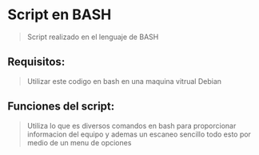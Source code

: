 # Script en BASH
>Script realizado en el lenguaje de BASH<br>

## Requisitos: 
>Utilizar este codigo en bash en una maquina vitrual Debian

## Funciones del script:
>Utiliza lo que es diversos comandos en bash para proporcionar informacion del equipo y ademas un escaneo sencillo todo esto por medio de un menu de opciones
>
